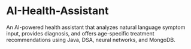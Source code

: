 # AI-Health-Assistant
An AI-powered health assistant that analyzes natural language symptom input, provides diagnosis, and offers age-specific treatment recommendations using Java, DSA, neural networks, and MongoDB.
